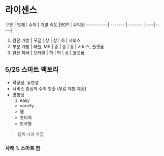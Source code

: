 # 라이센스

구분        | 업체     | 수익     | 개발 속도 |BOP | 수익원
-----------| ------- | ------- | ----|-----|
1. 완전 개방 | 구글     | 상       | 상 | 하 | 서비스
2. 부분 개방 | 애플, MS | 중       | 중 | 중 | 서비스, 플랫폼
3. 완전 폐쇄 | 오라클    | 하       | 하 | 상 | 플랫폼

## 5/25 스마트 팩토리
  - 확장성, 유연성
  - 서비스 중심의 수익 창출 (무료 체험 제공)
  - 방향성
    1. easy
    -  variety
    - 웹
    - 초이력
    - 한국형

> 웹쪽 사례 수집

### 사례 1. 스마트 팜
